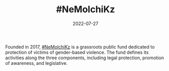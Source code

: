 ﻿---
title: "#NeMolchiKz"
linkTitle: "#NeMolchiKz"
date: 2022-07-27
countries: ["Kazakhstan"]
category: ["Local NGO"]
tags: ["gender NGO", "gender based violence", "policy", "legislation"]
dates: [2017-2022]
data_type: ["qualitative", "news", “narratives", "testimonies"] 
language: ["Russian"]
description: 
  #NeMolchiKz is a grassroots public fund dedicated to protection of victims of gender-based violence.
---

Founded in 2017, [#NeMolchiKz](https://nemolchi.kz/) is a grassroots public fund dedicated to protection of victims of gender-based violence. The fund defines its activities along the three components, including legal protection, promotion of awareness, and legislative.    
